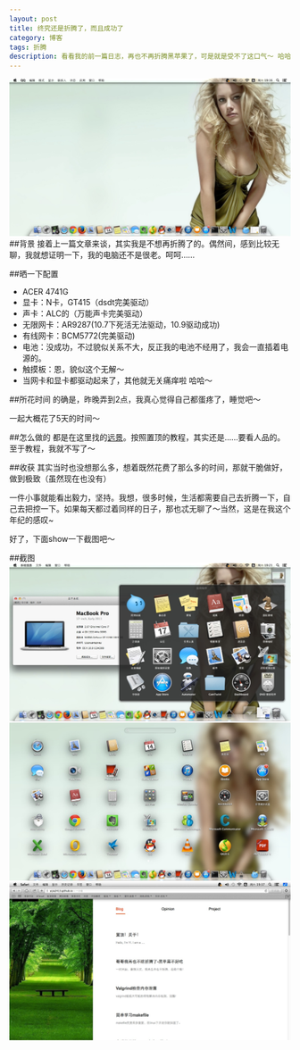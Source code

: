 ```yaml
---
layout: post
title: 终究还是折腾了，而且成功了
category: 博客
tags: 折腾
description: 看看我的前一篇日志，再也不再折腾黑苹果了，可是就是受不了这口气～ 哈哈，自己跟自己过不去。所以又开始折腾了。而且这次，貌似比上次还狠。但是结果是好的。折腾成功，而且驱动很完美。10.9的最新版操作系统……
---
```

<img src=/public/upload/mac/mac1.png>
##背景
接着上一篇文章来谈，其实我是不想再折腾了的。偶然间，感到比较无聊，我就想证明一下，我的电脑还不是很老。呵呵……

##晒一下配置
*   ACER 4741G
*   显卡：N卡，GT415（dsdt完美驱动）
*   声卡：ALC的（万能声卡完美驱动）
*   无限网卡：AR9287(10.7下死活无法驱动，10.9驱动成功)
*   有线网卡：BCM5772(完美驱动)
*   电池：没成功，不过貌似关系不大，反正我的电池不经用了，我会一直插着电源的。
*   触摸板：恩，貌似这个无解～
*   当网卡和显卡都驱动起来了，其他就无关痛痒啦 哈哈～  

##所花时间
的确是，昨晚弄到2点，我真心觉得自己都蛋疼了，睡觉吧～

一起大概花了5天的时间～

##怎么做的
都是在这里找的[远景](http://bbs.pcbeta.com/)。按照置顶的教程，其实还是……要看人品的。至于教程，我就不写了～

##收获
其实当时也没想那么多，想着既然花费了那么多的时间，那就干脆做好，做到极致（虽然现在也没有）

一件小事就能看出毅力，坚持。我想，很多时候，生活都需要自己去折腾一下，自己去把控一下。如果每天都过着同样的日子，那也忒无聊了～当然，这是在我这个年纪的感叹~

好了，下面show一下截图吧～

##截图
<img src=/public/upload/mac/mac2.png>
<img src=/public/upload/mac/mac3.png>
<img src=/public/upload/mac/mac4.png>

